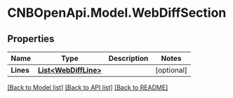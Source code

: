 # CNBOpenApi.Model.WebDiffSection

## Properties

Name | Type | Description | Notes
------------ | ------------- | ------------- | -------------
**Lines** | [**List&lt;WebDiffLine&gt;**](WebDiffLine.md) |  | [optional] 

[[Back to Model list]](../../README.md#documentation-for-models) [[Back to API list]](../../README.md#documentation-for-api-endpoints) [[Back to README]](../../README.md)


